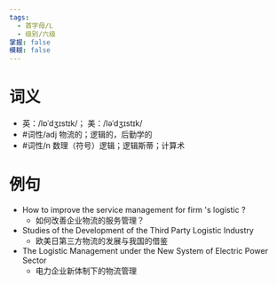 ```yaml
---
tags:
  - 首字母/L
  - 级别/六级
掌握: false
模糊: false
---
```

# 词义
- 英：/lɒˈdʒɪstɪk/； 美：/ləˈdʒɪstɪk/
- #词性/adj  物流的；逻辑的，后勤学的
- #词性/n  数理（符号）逻辑；逻辑斯蒂；计算术
# 例句
- How to improve the service management for firm 's logistic ?
	- 如何改善企业物流的服务管理？
- Studies of the Development of the Third Party Logistic Industry
	- 欧美日第三方物流的发展与我国的借鉴
- The Logistic Management under the New System of Electric Power Sector
	- 电力企业新体制下的物流管理
